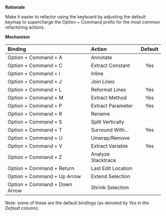 **Rationale**

Make it easier to refactor using the keyboard by adjusting the default keymap to supercharge the Option + Command prefix for the most common refactoring actions.

**Mechanism**

| Binding                       | Action             | Default |
| :---------------------------- | :----------------- | :-----: |
| Option + Command + A          | Annotate           |         |
| Option + Command + C          | Extract Constant   | Yes     |
| Option + Command + I          | Inline             |         |
| Option + Command + J          | Join Lines         |         |
| Option + Command + L          | Reformat Lines     | Yes     |
| Option + Command + M          | Extract Method     | Yes     |
| Option + Command + P          | Extract Parameter  | Yes     |
| Option + Command + R          | Rename             |         |
| Option + Command + S          | Split Vertically   |         |
| Option + Command + T          | Surround With...   | Yes     |
| Option + Command + U          | Unwrap/Remove      |         |
| Option + Command + V          | Extract Variable   | Yes     |
| Option + Command + Z          | Analyze Stacktrace |         |
| Option + Command + Return     | Last Edit Location |         |
| Option + Command + Up Arrow   | Extend Selection   |         |
| Option + Command + Down Arrow | Shrink Selection   |         |

Note: some of these are the default bindings (as denoted by _Yes_ in the _Default_ column).
